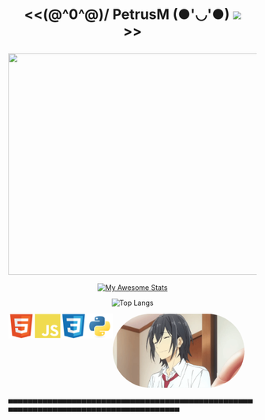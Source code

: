 #                                  <p  align="center"> <span><<</span>\(@^0^@)/ PetrusM (●'◡'●)  ![](https://komarev.com/ghpvc/?username=PetrusMr-github-ZBellzz&color=blueviolet) <br><span>>></span><br> </p>



<img src="https://unimelbfilmsoc.org/wp-content/uploads/2023/04/suzumes-animation.webp?w=911" width='1000' height='450' alt="">
                                                                                                                  
<div align="center">
  
  
  
  <a/> [![My Awesome Stats](https://awesome-github-stats.azurewebsites.net/user-stats/PetrusMr?cardType=github&theme=omni&preferLogin=false)](https://git.io/awesome-stats-card)

       
  </a>


![Top Langs](https://github-readme-stats.vercel.app/api/top-langs/?username=PetrusMr&theme=dark&bg_color=2f1539&text_color=f30cde&title_color=f30cde&icon_color=000000&fg_color=000000)
    
   
</div>
  

    
  <a href="app.lofi.co">
    <a href="app.lofi.co">    
           </a>
      <div style="display: flex;" align="center"><br>
    
   <img align="center" alt="JWsley-HTML" height="50" width="53" src="https://raw.githubusercontent.com/devicons/devicon/master/icons/html5/html5-original.svg">
   <img align="center" alt="Js" height="50" width="53" src="https://raw.githubusercontent.com/devicons/devicon/master/icons/javascript/javascript-plain.svg">
   <img align="center" alt="JWsley-CSS" height="50" width="53" src="https://raw.githubusercontent.com/devicons/devicon/master/icons/css3/css3-original.svg">
   <a href="https://github.com/JWsley/Project-Coffe"><img align="center" alt="Python" height="50" width="53" src="https://github.com/devicons/devicon/blob/master/icons/python/python-original.svg"></a>
   <img align="center" alt="minhoro-photo" height="150" style= "border-radius:80px;" src="para readme/miyamura.gif">

  
    

  

</div>       
    </center>

 

  

  <center>


 
 </center>

▄▄▄▄▄▄▄▄▄▄▄▄▄▄▄▄▄▄▄▄▄▄▄▄▄▄▄▄▄▄▄▄▄▄▄▄▄▄▄▄▄▄▄▄▄▄▄▄▄▄▄▄▄▄▄▄▄▄▄▄▄▄▄▄▄▄▄▄▄▄▄▄▄▄▄▄▄▄▄▄▄▄▄▄▄
